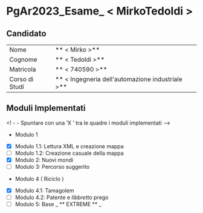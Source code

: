 # PgAr2023_Esame_ < MirkoTedoldi >
 ## Candidato

 | | |
 | -------------- | ------------------ |
 | Nome | ** < Mirko >** |
 | Cognome | ** < Tedoldi >** |
 | Matricola | ** < 740590 >** |
 | Corso di Studi | ** < Ingegneria dell'automazione industriale >** |

 ## Moduli Implementati

 <! - - Spuntare con una ’X ’ tra le quadre i moduli implementati -->

 - Modulo 1
 - [x] Modulo 1.1: Lettura XML e creazione mappa
 - [ ] Modulo 1.2: Creazione casuale della mappa
 - [x] Modulo 2: Nuovi mondi
 - [ ] Modulo 3: Percorso suggerito
 - Modulo 4 ( Riciclo )
 - [x] Modulo 4.1: Tamagolem
 - [ ] Modulo 4.2: Patente e _libbretto_ prego
 - [ ] Modulo 5: Base _ ** EXTREME ** _
